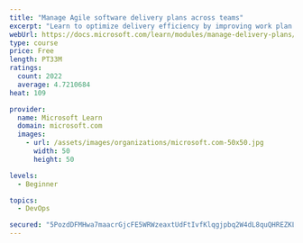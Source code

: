 ```yaml
---
title: "Manage Agile software delivery plans across teams"
excerpt: "Learn to optimize delivery efficiency by improving work plan visibility across teams."
webUrl: https://docs.microsoft.com/learn/modules/manage-delivery-plans/
type: course
price: Free
length: PT33M
ratings:
  count: 2022
  average: 4.7210684
heat: 109

provider:
  name: Microsoft Learn
  domain: microsoft.com
  images:
    - url: /assets/images/organizations/microsoft.com-50x50.jpg
      width: 50
      height: 50

levels:
  - Beginner

topics:
  - DevOps

secured: "5PozdDFMHwa7maacrGjcFE5WRWzeaxtUdFtIvfKlqgjpbq2W4dL8quQHREZKLuawz5n4qAvWGWdWV9w5vWXA7UkfVNteZWOqepuWQEwHYUJ7wiPCR+YpYsxxayp1HYWeHNTL4ZnPUdwaXmQd4VBfkli5z3/gbW4LO+Rn7Kc2OzKfvODgj9ZPe8IIHgYHVZylnvvrtVfdtV3tWtmavTensXSlmry6XjE84VVlP5pzfVtG8wCayYgN8BkNqDFCXyFRpQc5rFcDN0jUNQ3O97HZljfo0s9qR1jVymeOQAYcihVSDfbbIP3/cy3ydxjSwV8yIT2zBmeY7NjttHSXsPMaJTbysREZZbIyBiRfLLvqTP+VRq87prylmoEQG3jsFwq3Y4/AWNzv6lP8WLymWPthpA==;LOwGHtLDVyj9o4tIZ4bIdg=="
---
```


